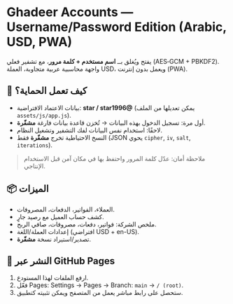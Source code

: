 # Ghadeer Accounts — Username/Password Edition (Arabic, USD, PWA)

يفتح ويُغلق بــ **اسم مستخدم + كلمة مرور**، مع تشفير فعلي (AES‑GCM + PBKDF2).
واجهة محاسبية عربية متجاوبة، العملة USD، ويعمل بدون إنترنت (PWA).

## 🔐 كيف تعمل الحماية؟
- بيانات الاعتماد الافتراضية: **star / star1996@** (يمكن تعديلها من الملف `assets/js/app.js`).
- أول مرة: تسجيل الدخول بهذه البيانات → تُخزن قاعدة بيانات فارغة **مشفّرة**.
- لاحقًا: استخدام نفس البيانات لفك التشفير وتشغيل النظام.
- النسخ الاحتياطية تخرج **مشفّرة** فقط (JSON يحوي `cipher`, `iv`, `salt`, `iterations`).

> ملاحظة أمان: عدّل كلمة المرور واحتفظ بها في مكان آمن قبل الاستخدام الإنتاجي.

## 📦 الميزات
- العملاء، الفواتير، الدفعات، المصروفات.
- كشف حساب العميل مع رصيد جارٍ.
- ملخص الشركة: فواتير، دفعات، مصروفات، صافي الربح.
- إعدادات العملة/اللغة (افتراضي USD + en-US).
- تصدير/استيراد نسخة **مشفّرة**.

## 🚀 النشر عبر GitHub Pages
1) ارفع الملفات لهذا المستودع.
2) فعّل Pages: Settings → Pages → Branch: `main` → `/ (root)`.
3) ستحصل على رابط مباشر يعمل من المتصفح ويمكن تثبيته كتطبيق.

